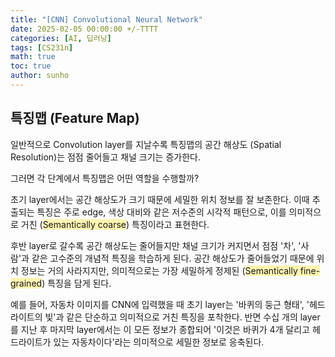 ```yaml
---
title: "[CNN] Convolutional Neural Network"
date: 2025-02-05 00:00:00 +/-TTTT
categories: [AI, 딥러닝]
tags: [CS231n]
math: true
toc: true
author: sunho
---
```


## 특징맵 (Feature Map)

일반적으로 Convolution layer를 지날수록 특징맵의 공간 해상도 (Spatial Resolution)는 점점 줄어들고 채널 크기는 증가한다.

그러면 각 단계에서 특징맵은 어떤 역할을 수행할까?

초기 layer에서는 공간 해상도가 크기 때문에 세밀한 위치 정보를 잘 보존한다. 이때 추출되는 특징은 주로 edge, 색상 대비와 같은 저수준의 시각적 패턴으로,
이를 의미적으로 거친 (<span style="background-color:#fff5b1">Semantically coarse</span>) 특징이라고 표현한다.

후반 layer로 갈수록 공간 해상도는 줄어들지만 채널 크기가 커지면서 점점 '차', '사람'과 같은 고수준의 개념적 특징을 학습하게 된다.
공간 해상도가 줄어들었기 때문에 위치 정보는 거의 사라지지만, 의미적으로는 가장 세밀하게 정제된 (<span style="background-color:#fff5b1">Semantically fine-grained</span>) 특징을 담게 된다.

예를 들어, 자동차 이미지를 CNN에 입력했을 때 초기 layer는 '바퀴의 둥근 형태', '헤드라이트의 빛'과 같은 단순하고 의미적으로 거친 특징을 포착한다. 
반면 수십 개의 layer를 지난 후 마지막 layer에서는 이 모든 정보가 종합되어 '이것은 바퀴가 4개 달리고 헤드라이트가 있는 자동차이다'라는 의미적으로 세밀한 정보로 응축된다.
